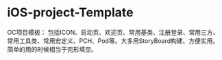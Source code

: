 # iOS-project-Template
OC项目模板：
包括ICON、启动页、欢迎页、常用基类、注册登录、常用三方、常用工具类、常用宏定义、PCH、Pod等。大多用StoryBoard构建、方便实用。
简单的用的时候相当于完形填空。
